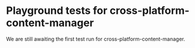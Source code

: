 # Playground tests for cross-platform-content-manager
We are still awaiting the first test run for cross-platform-content-manager.
